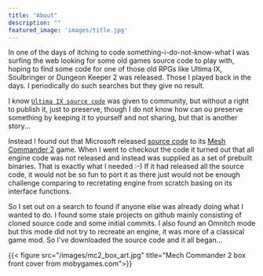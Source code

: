 ```yaml
---
title: "About"
description: ""
featured_image: 'images/title.jpg'
---
```

 In one of the days of itching to code something-i-do-not-know-what I was surfing the web looking for some old games source code to play with, hoping to find some code for one of those old RPGs like Ultima IX, Soulbringer or Dungeon Keeper 2 was released. Those I played back in the days. I periodically do such searches but they give no result. 

I know [`Ultima IX source code`](https://ultimacodex.com/2014/11/ultima-9-the-source-code/) was given to community, but without a right to publish it, just to preserve, though I do not know how can ou preserve something by keeping it to yourself and not sharing, but that is another story...

 Instead I found out that Microsoft released [source code](https://www.moddb.com/games/mech-commander-2/downloads/source-code3) to its [Mesh Commander 2](https://en.wikipedia.org/wiki/MechCommander_2) game. When I went to checkout the code it turned out that all engine code was not released and instead was supplied as a set of prebuilt binaries. That is exactly what I needed :-) If it had released all the source code, it would not be so fun to port it as there just would not be enough challenge comparing to recretating engine from scratch basing on its interface functions. 

So I set out on a search to found if anyone else was already doing what I wanted to do. I found some stale projects on github mainly consisting of cloned source code and some initial commits. I also found an Omnitch mode but this mode did not try to recreate an engine, it was more of a classical game mod. So I've downloaded the source code and it all began...


{{< figure src="/images/mc2_box_art.jpg" title="Mech Commander 2 box front cover from mobygames.com">}}
